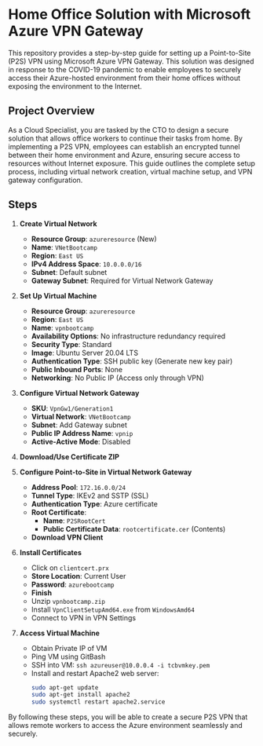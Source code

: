 # Home Office Solution with Microsoft Azure VPN Gateway

This repository provides a step-by-step guide for setting up a Point-to-Site (P2S) VPN using Microsoft Azure VPN Gateway. This solution was designed in response to the COVID-19 pandemic to enable employees to securely access their Azure-hosted environment from their home offices without exposing the environment to the Internet.

## Project Overview

As a Cloud Specialist, you are tasked by the CTO to design a secure solution that allows office workers to continue their tasks from home. By implementing a P2S VPN, employees can establish an encrypted tunnel between their home environment and Azure, ensuring secure access to resources without Internet exposure. This guide outlines the complete setup process, including virtual network creation, virtual machine setup, and VPN gateway configuration.

## Steps

1. **Create Virtual Network**
   - **Resource Group**: `azureresource` (New)
   - **Name**: `VNetBootcamp`
   - **Region**: `East US`
   - **IPv4 Address Space**: `10.0.0.0/16`
   - **Subnet**: Default subnet
   - **Gateway Subnet**: Required for Virtual Network Gateway

2. **Set Up Virtual Machine**
   - **Resource Group**: `azureresource`
   - **Region**: `East US`
   - **Name**: `vpnbootcamp`
   - **Availability Options**: No infrastructure redundancy required
   - **Security Type**: Standard
   - **Image**: Ubuntu Server 20.04 LTS
   - **Authentication Type**: SSH public key (Generate new key pair)
   - **Public Inbound Ports**: None
   - **Networking**: No Public IP (Access only through VPN)

3. **Configure Virtual Network Gateway**
   - **SKU**: `VpnGw1/Generation1`
   - **Virtual Network**: `VNetBootcamp`
   - **Subnet**: Add Gateway subnet
   - **Public IP Address Name**: `vpnip`
   - **Active-Active Mode**: Disabled

4. **Download/Use Certificate ZIP**

5. **Configure Point-to-Site in Virtual Network Gateway**
   - **Address Pool**: `172.16.0.0/24`
   - **Tunnel Type**: IKEv2 and SSTP (SSL)
   - **Authentication Type**: Azure certificate
   - **Root Certificate**:
     - **Name**: `P2SRootCert`
     - **Public Certificate Data**: `rootcertificate.cer` (Contents)
   - **Download VPN Client**

6. **Install Certificates**
   - Click on `clientcert.prx`
   - **Store Location**: Current User
   - **Password**: `azurebootcamp`
   - **Finish**
   - Unzip `vpnbootcamp.zip`
   - Install `VpnClientSetupAmd64.exe` from `WindowsAmd64`
   - Connect to VPN in VPN Settings

7. **Access Virtual Machine**
   - Obtain Private IP of VM
   - Ping VM using GitBash
   - SSH into VM: `ssh azureuser@10.0.0.4 -i tcbvmkey.pem`
   - Install and restart Apache2 web server:
     ```bash
     sudo apt-get update
     sudo apt-get install apache2
     sudo systemctl restart apache2.service
     ```

By following these steps, you will be able to create a secure P2S VPN that allows remote workers to access the Azure environment seamlessly and securely.
